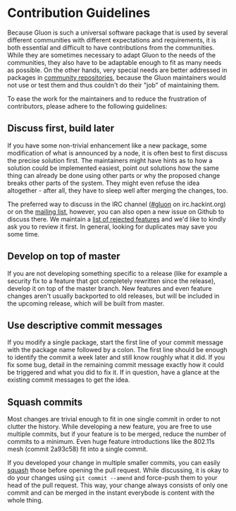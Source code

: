 Contribution Guidelines
=======================

Because Gluon is such a universal software package that is used by several
different communities with different expectations and requirements, it is both
essential and difficult to have contributions from the communities. While they
are sometimes necessary to adapt Gluon to the needs of the communities, they
also have to be adaptable enough to fit as many needs as possible. On the other
hands, very special needs are better addressed in packages in [community
repositories], because the Gluon maintainers would not use or test them and
thus couldn't do their "job" of maintaining them.

To ease the work for the maintainers and to reduce the frustration of
contributors, please adhere to the following guidelines:

Discuss first, build later
--------------------------
If you have some non-trivial enhancement like a new package, some modification
of what is announced by a node, it is often best to first discuss the precise
solution first. The maintainers might have hints as to how a solution could be
implemented easiest, point out solutions how the same thing can already be done
using other parts or why the proposed change breaks other parts of the system.
They might even refuse the idea altogether - after all, they have to sleep well
after merging the changes, too.

The preferred way to discuss in the IRC channel ([#gluon] on irc.hackint.org)
or on the [mailing list], however, you can also open a new issue on Github to
discuss there. We maintain a [list of rejected
features](https://github.com/freifunk-gluon/gluon/issues?q=label%3Arejected)
and we'd like to kindly ask you to review it first. In general, looking for
duplicates may save you some time.

Develop on top of master
------------------------
If you are not developing something specific to a release (like for example a
security fix to a feature that got completely rewritten since the release),
develop it on top of the master branch. New features and even feature changes
aren't usually backported to old releases, but will be included in the upcoming
release, which will be built from master.

Use descriptive commit messages
-------------------------------
If you modify a single package, start the first line of your commit message
with the package name followed by a colon. The first line should be enough to
identify the commit a week later and still know roughly what it did. If you
fix some bug, detail in the remaining commit message exactly how it could be
triggered and what you did to fix it. If in question, have a glance at the
existing commit messages to get the idea.

Squash commits
--------------
Most changes are trivial enough to fit in one single commit in order to not
clutter the history. While developing a new feature, you are free to use
multiple commits, but if your feature is to be merged, reduce the number of
commits to a minimum. Even huge feature introductions like the 802.11s mesh
(commit 2a93c58) fit into a single commit.

If you developed your change in multiple smaller commits, you can easily
[squash] those before opening the pull request. While discussing, it is okay to
do your changes using `git commit --amend` and force-push them to your head of
the pull request. This way, your change always consists of only one commit and
can be merged in the instant everybode is content with the whole thing.


[community repositories]: http://gluon.readthedocs.org/en/latest/user/site.html#packages
[#gluon]: irc://irc.hackint.org/gluon
[mailing list]: mailto:gluon@luebeck.freifunk.net
[squash]: https://www.git-scm.com/book/en/v2/Git-Tools-Rewriting-History#Squashing-Commits
